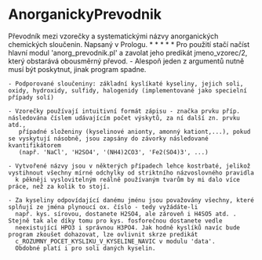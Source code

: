 # AnorganickyPrevodnik
Převodník mezi vzorečky a systematickými názvy anorganických chemických sloučenin.
Napsaný v Prologu.
*
*
*
*
*
Pro použití stačí načíst hlavní modul 'anorg_prevodnik.pl' a zavolat jeho predikát jmeno_vzorec/2,
který obstarává obousměrný převod.
    - Alespoň jeden z argumentů nutně musí být poskytnut, jinak program spadne.

    - Podporované sloučeniny: základní kyslíkaté kyseliny, jejich soli, oxidy, hydroxidy, sulfidy, halogenidy (implementované jako specielní případy solí)

    - Vzorečky používají intuitivní formát zápisu - značka prvku příp. následována číslem udávajícím počet výskytů, za ní další zn. prvku atd.,
       případné složeniny (kyselinové anionty, amonný kationt,...), pokud se vyskytují násobně, jsou zapsány do závorky následované kvantifikátorem
       (např. 'NaCl', 'H2SO4', '(NH4)2CO3', 'Fe2(SO4)3', ...)

    - Vytvořené názvy jsou v některých případech lehce kostrbaté, jelikož vystihnout všechny mírné odchylky od striktního názvoslovného pravidla 
      k pěkněji vyslovitelným reálně používaným tvarům by mi dalo více práce, než za kolik to stojí.
    
    - Za kyseliny odpovídající danému jménu jsou považovány všechny, které splňují ze jména plynoucí ox. číslo - tedy vyžádáte-li
      např. kys. sírovou, dostanete H2SO4, ale zároveň i H4SO5 atd. . Stejně tak ale díky tomu pro kys. fosforečnou dostanete vedle
      neexistující HPO3 i správnou H3PO4. Jak hodně kyslíků navíc bude program zkoušet dohazovat, lze ovlivnit skrze predikát
      c_ROZUMNY_POCET_KYSLIKU_V_KYSELINE_NAVIC v modulu 'data'.
      Obdobné platí i pro soli daných kyselin.


